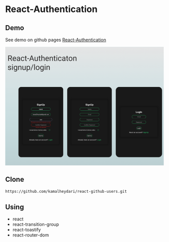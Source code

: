 # React-Authentication

## Demo

See demo on github pages
[React-Authentication](https://kamalheydari.github.io/react-Authentication/)

![domo](demo.png)

## Clone

```
https://github.com/kamalheydari/react-github-users.git
```

## Using

- react
- react-transition-group
- react-toastify
- react-router-dom
